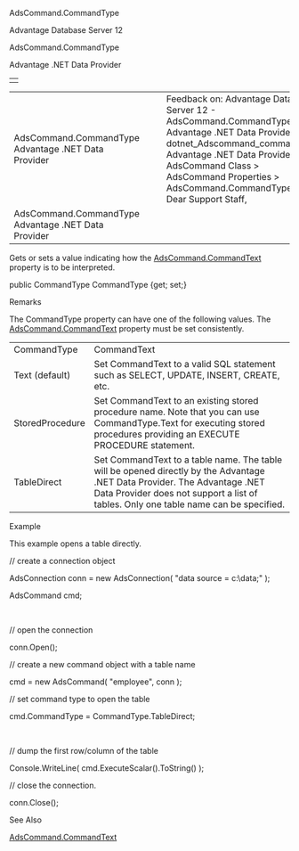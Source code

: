 AdsCommand.CommandType




Advantage Database Server 12  

AdsCommand.CommandType

Advantage .NET Data Provider

|  |
| --- |
|  |

|  |  |  |  |  |
| --- | --- | --- | --- | --- |
| AdsCommand.CommandType  Advantage .NET Data Provider |  |  | Feedback on: Advantage Database Server 12 - AdsCommand.CommandType Advantage .NET Data Provider dotnet\_Adscommand\_commandtype Advantage .NET Data Provider > AdsCommand Class > AdsCommand Properties > AdsCommand.CommandType / Dear Support Staff, |  |
| AdsCommand.CommandType  Advantage .NET Data Provider |  |  |  |  |

Gets or sets a value indicating how the [AdsCommand.CommandText](dotnet_adscommand_commandtext.htm) property is to be interpreted.

public CommandType CommandType {get; set;}

Remarks

The CommandType property can have one of the following values. The [AdsCommand.CommandText](dotnet_adscommand_commandtext.htm) property must be set consistently.

|  |  |
| --- | --- |
| CommandType | CommandText |
| Text (default) | Set CommandText to a valid SQL statement such as SELECT, UPDATE, INSERT, CREATE, etc. |
| StoredProcedure | Set CommandText to an existing stored procedure name. Note that you can use CommandType.Text for executing stored procedures providing an EXECUTE PROCEDURE statement. |
| TableDirect | Set CommandText to a table name. The table will be opened directly by the Advantage .NET Data Provider. The Advantage .NET Data Provider does not support a list of tables. Only one table name can be specified. |

Example

This example opens a table directly.

// create a connection object

AdsConnection conn = new AdsConnection( "data source = c:\\data;" );

AdsCommand cmd;

 

// open the connection

conn.Open();

// create a new command object with a table name

cmd = new AdsCommand( "employee", conn );

// set command type to open the table

cmd.CommandType = CommandType.TableDirect;

 

// dump the first row/column of the table

Console.WriteLine( cmd.ExecuteScalar().ToString() );

// close the connection.

conn.Close();

See Also

[AdsCommand.CommandText](dotnet_adscommand_commandtext.htm)